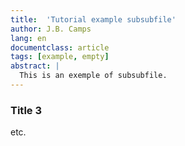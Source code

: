 ```yaml
---
title:  'Tutorial example subsubfile'
author: J.B. Camps
lang: en
documentclass: article
tags: [example, empty]
abstract: |
  This is an exemple of subsubfile.
---
```


### Title 3

etc.
